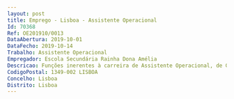 ```yaml
--- 
layout: post
title: Emprego - Lisboa - Assistente Operacional
Id: 70368
Ref: OE201910/0013
DataAbertura: 2019-10-01
DataFecho: 2019-10-14
Trabalho: Assistente Operacional
Empregador: Escola Secundária Rainha Dona Amélia
Descricao: Funções inerentes à carreira de Assistente Operacional, de Grau 1.
CodigoPostal: 1349-002 LISBOA
Concelho: Lisboa
Distrito: Lisboa
--- 
```

